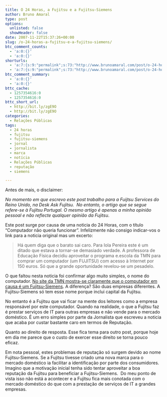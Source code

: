 ```yaml
---
title: O 24 Horas, a Fujitsu e a Fujitsu-Siemens
author: Bruno Amaral
type: post
options:
  unlisted: false
  showHeader: false
date: 2007-11-22T15:37:26+00:00
slug: /o-24-horas-a-fujitsu-e-a-fujitsu-siemens/
btc_comment_counts:
  - 'a:0:{}'
  - 'a:0:{}'
shorturls:
  - 'a:7:{s:9:"permalink";s:73:"http://www.brunoamaral.com/post/o-24-horas-a-fujitsu-e-a-fujitsu-siemens/";s:7:"tinyurl";s:25:"http://tinyurl.com/csa354";s:4:"isgd";s:17:"http://is.gd/pIDj";s:5:"bitly";s:19:"http://bit.ly/D2oRf";s:5:"snipr";s:22:"http://snipr.com/evlb1";s:5:"snurl";s:22:"http://snurl.com/evlb1";s:7:"snipurl";s:24:"http://snipurl.com/evlb1";}'
  - 'a:7:{s:9:"permalink";s:73:"http://www.brunoamaral.com/post/o-24-horas-a-fujitsu-e-a-fujitsu-siemens/";s:7:"tinyurl";s:25:"http://tinyurl.com/csa354";s:4:"isgd";s:17:"http://is.gd/pIDj";s:5:"bitly";s:19:"http://bit.ly/D2oRf";s:5:"snipr";s:22:"http://snipr.com/evlb1";s:5:"snurl";s:22:"http://snurl.com/evlb1";s:7:"snipurl";s:24:"http://snipurl.com/evlb1";}'
btc_comment_summary:
  - 'a:0:{}'
  - 'a:0:{}'
bttc_cache:
  - 1257354616:0
  - 1257354616:0
bttc_short_url:
  - http://bit.ly/zgE9O
  - http://bit.ly/zgE9O
categories:
  - Relações Públicas
tags:
  - 24 horas
  - fujitsu
  - fujitsu-siemens
  - jornal
  - jornalista
  - marca
  - notícia
  - Relações Públicas
  - reputação
  - siemens

---
```

Antes de mais, o disclaimer:

_No momento em que escrevo este post trabalho para a Fuijtsu Services do Reino Unido, na Desk Ask Fujitsu.  No entanto, o artigo que se segue refere-se à Fujitsu Portugal. O mesmo artigo é apenas a minha opinião pessoal e não reflecte qualquer opinião da Fujitsu_.

Este post surge por causa de uma noticia do 24 Horas, com o título &#8220;Computador não queria funcionar&#8221;. Infelizmente não consigo indicar-vos o link para a noticia original mas um excerto:

> Há quem diga que o barato sai caro. Para Iola Pereira este é um ditado que estava a tornar-se demasiado verdade. A professora de Educação Física decidiu aproveitar o programa e.escola da TMN para comprar um computador (um FUJITSU) com acesso à Internet por 150 euros. Só que a grande oportunidade revelou-se um pesadelo.

O que faltou nesta noticia foi confirmar algo muito simples, o nome do computador. [No site da TMN mostra-se claramente que o computador em causa é um Fujitsu-Siemens][1]. A diferença? São duas empresas diferentes. A Fujitsu-Siemens só tem esse nome porque inclui capital da Fujitsu.

No entanto é a Fujitsu que vai ficar na mente dos leitores como a empresa responsável por este computador. Quando na realidade, o que a Fujitsu faz é prestar serviços de IT para outras empresas e não vende para o mercado doméstico. É um erro simples por parte da Jornalista que escreveu a noticia que acaba por custar bastante caro em termos de Reputação.

Quanto ao direito de resposta. Esse fica tema para outro post, porque hoje em dia me parece que o custo de exercer esse direito se torna pouco eficaz.

Em nota pessoal, estes problemas de reputação só surgem devido ao nome Fujitsu-Siemens. Se a Fujitsu tivesse criado uma nova marca para o mercado doméstico ia facilitar a identificação por parte dos consumidores. Imagino que a motivação inicial tenha sido tentar aproveitar a boa reputação da Fujitsu para beneficiar a Fujitsu-Siemens.  Do meu ponto de vista isso não está a acontecer e a Fujitsu fica mais conotada com o mercado doméstico do que com a prestação de serviços de IT a grandes empresas.

 [1]: http://www.tmn.pt/portal/site/tmn/menuitem.0143d3546741f79ae8f48210751056a0/?vgnextoid=8823eb8b16c23110VgnVCM1000005401650aRCRD